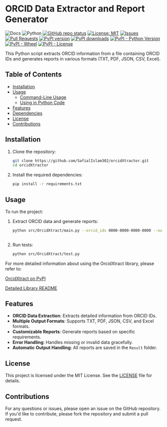 # ORCID Data Extractor and Report Generator

![Docs](https://img.shields.io/badge/docs-passing-brightgreen.svg)
![Python](https://img.shields.io/badge/python-3.9-blue.svg)
[![GitHub repo status](https://img.shields.io/badge/status-maintained-brightgreen.svg)](#)
[![License: MIT](https://img.shields.io/github/license/SafialIslam302/orcidXtractor)](https://github.com/SafialIslam302/orcidXtractor/blob/master/LICENSE.txt)
[![Issues](https://img.shields.io/github/issues/SafialIslam302/orcidXtractor)](https://github.com/SafialIslam302/orcidXtractor/issues)
[![Pull Requests](https://img.shields.io/github/issues-pr/SafialIslam302/orcidXtractor)](https://github.com/SafialIslam302/orcidXtractor/pulls)
[![PyPI version](https://img.shields.io/pypi/v/orcidXtractor.svg)](https://pypi.org/project/orcidXtractor/)
[![PyPI downloads](https://img.shields.io/pypi/dm/orcidXtractor.svg)](https://pypi.org/project/orcidXtractor/)
[![PyPI - Python Version](https://img.shields.io/pypi/pyversions/orcidXtractor.svg)](https://pypi.org/project/orcidXtractor/)
[![PyPI - Wheel](https://img.shields.io/pypi/wheel/orcidXtractor.svg)](https://pypi.org/project/orcidXtractor/)
[![PyPI - License](https://img.shields.io/pypi/l/orcidXtractor.svg)](https://github.com/SafialIslam302/orcidXtractor/blob/main/LICENSE)

This Python script extracts ORCID information from a file containing ORCID IDs and generates reports in various formats (TXT, PDF, JSON, CSV, Excel).

## Table of Contents
- [Installation](#installation)
- [Usage](#usage)
  - [Command-Line Usage](#command-line-usage)
  - [Using in Python Code](#using-in-python-code)
- [Features](#features)
- [Dependencies](#dependencies)
- [License](#license)
- [Contributions](#contributions)

## Installation

1. Clone the repository:
   ```bash
   git clone https://github.com/SafialIslam302/orcidXtractor.git
   cd orcidXtractor
   
2. Install the required dependencies:
   ```bash
   pip install -r requirements.txt

## Usage

To run the project:

1. Extract ORCID data and generate reports:
   ```bash
   python src/OrcidXtract/main.py --orcid_ids 0000-0000-0000-0000 --output-format txt pdf json --report csv
  
2. Run tests:
   ```bash
   python src/OrcidXtract/test.py

For more detailed information about using the OrcidXtract library, please refer to:

[OrcidXtract on PyPI](https://pypi.org/project/OrcidXtract/)

[Detailed Library README](https://github.com/SafialIslam302/orcidXtractor/blob/master/src/README.md)

## Features

- **ORCID Data Extraction**: Extracts detailed information from ORCID IDs.
- **Multiple Output Formats**: Supports TXT, PDF, JSON, CSV, and Excel formats.
- **Customizable Reports**: Generate reports based on specific requirements.
- **Error Handling**: Handles missing or invalid data gracefully.
- **Automatic Output Handling**: All reports are saved in the `Result` folder.

## License

This project is licensed under the MIT License. See the [LICENSE](https://github.com/SafialIslam302/orcidXtractor/blob/master/LICENSE.txt) file for details.

## Contributions

For any questions or issues, please open an issue on the GitHub repository. If you'd like to contribute, please fork the repository and submit a pull request.
